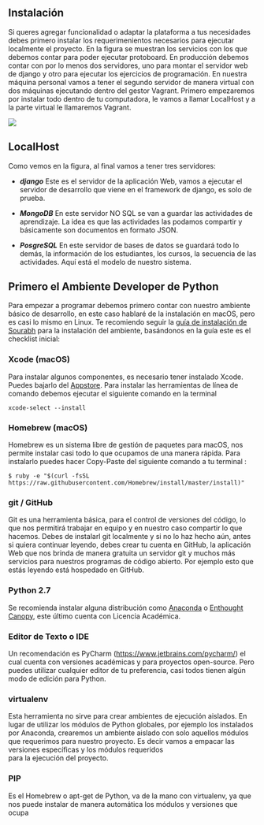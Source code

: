 ## Instalación

Si queres agregar funcionalidad o adaptar la plataforma a tus necesidades
debes primero instalar los requerimenientos necesarios para ejecutar localmente 
el proyecto. En la figura se muestran los servicios con los que
debemos contar para poder ejecutar protoboard. En producción debemos contar
con por lo menos dos servidores, uno para montar el servidor web de django y otro
para ejecutar los ejercicios de programación.  En nuestra máquina personal
vamos a tener el segundo servidor de manera virtual con dos máquinas ejecutando 
dentro del gestor Vagrant. Primero empezaremos por instalar todo dentro de
tu computadora, le vamos a llamar LocalHost y a la parte virtual le llamaremos 
Vagrant. 

![](https://mariosky.github.io/protoboard/protoboard-components.png)



## LocalHost

Como vemos en la figura, al final vamos a tener tres servidores:

*   ***django*** Este es el servidor de la aplicación Web, vamos a ejecutar el 
servidor de desarrollo que viene en el framework de django, es solo de prueba.

*   ***MongoDB*** En este servidor NO SQL se van a guardar las actividades de
aprendizaje. La idea es que las actividades las podamos compartir y básicamente
son documentos en formato JSON.

*   ***PosgreSQL*** En este servidor de bases de datos se guardará todo lo demás,
la información de los estudiantes, los cursos, la secuencia de las actividades. Aquí 
está el modelo de nuestro sistema.


## Primero el Ambiente Developer de Python

Para empezar a programar debemos primero contar con nuestro ambiente básico de
desarrollo, en este caso hablaré de la instalación en macOS, pero es casi lo mismo en Linux.
Te recomiendo seguir la [guía de instalación de Sourabh](http://sourabhbajaj.com/mac-setup/) 
para la instalación del ambiente, basándonos en la guía este es el checklist inicial:

### Xcode (macOS) 
Para instalar algunos componentes, es necesario tener instalado Xcode. Puedes bajarlo
del [Appstore](https://developer.apple.com/xcode/). Para instalar las herramientas de
línea de comando debemos ejecutar el siguiente comando en la terminal

```
xcode-select --install
``` 

### Homebrew (macOS) 
Homebrew es un sistema libre de gestión de paquetes para macOS, nos permite instalar
casi todo lo que ocupamos de una manera rápida. Para instalarlo puedes hacer
Copy-Paste del siguiente comando a tu terminal :

```
$ ruby -e "$(curl -fsSL https://raw.githubusercontent.com/Homebrew/install/master/install)"
```

### git / GitHub 
Git es una herramienta básica, para el control de versiones del código, lo que
nos permitirá trabajar en equipo y en nuestro caso compartir lo que hacemos. 
Debes de instalarl git localmente y si no lo haz hecho aún, antes si quiera
continuar leyendo, debes crear tu cuenta en GitHub, la aplicación Web que nos brinda
de manera gratuita un servidor git y muchos más servicios para nuestros programas
de código abierto. Por ejemplo esto que estás leyendo está hospedado en GitHub.

### Python 2.7 
Se recomienda instalar alguna distribución como [Anaconda](https://www.continuum.io/anaconda-overview)
o [Enthought Canopy](https://www.enthought.com/downloads/), este último cuenta con
Licencia Académica.

### Editor de Texto o IDE
Un recomendación es PyCharm (https://www.jetbrains.com/pycharm/) el cual cuenta con versiones
académicas y para proyectos open-source. Pero puedes utilizar cualquier editor de tu preferencia,
casi todos tienen algún modo de edición para Python. 

### virtualenv 
Esta herramienta no sirve para crear ambientes de ejecución aislados. En lugar de
utilizar los módulos de Python globales, por ejemplo los instalados por Anaconda,
crearemos un ambiente aislado con solo aquellos módulos que requerimos para nuestro 
proyecto. Es decir vamos a empacar las versiones específicas y los módulos requeridos  
para la ejecución del proyecto. 

### PIP
Es el Homebrew o apt-get de Python, va de la mano con virtualenv, ya que nos puede
instalar de manera automática los módulos y versiones que ocupa









